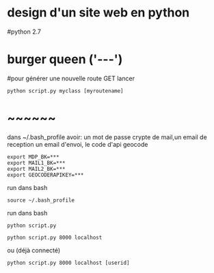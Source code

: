 # design d'un site web en python 
#python 2.7

# burger queen ('---')
#pour générer une nouvelle route GET lancer
```
python script.py myclass [myroutename]
```
# ~~~~~~ 
dans ~/.bash_profile avoir: un mot de passe crypte de mail,un email de reception un email d'envoi, le code d'api geocode
```
export MDP_BK=***
export MAIL1_BK=***
export MAIL2_BK=***
export GEOCODERAPIKEY=***
```

run dans bash
```
source ~/.bash_profile
```

run dans bash
```
python script.py
```
```
python script.py 8000 localhost
```
ou (déjà connecté) 
```
python script.py 8000 localhost [userid]
```

